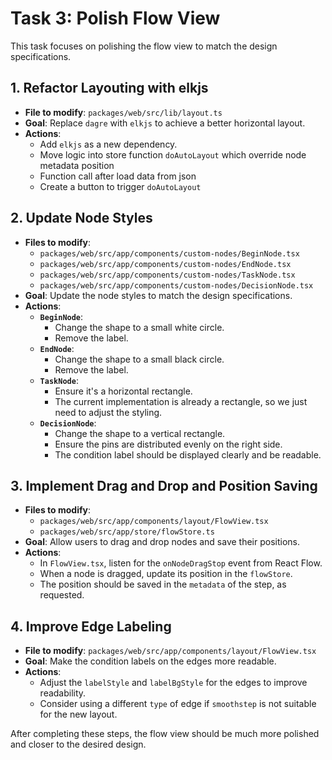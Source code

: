 # Task 3: Polish Flow View

This task focuses on polishing the flow view to match the design specifications.

## 1. Refactor Layouting with elkjs

- **File to modify**: `packages/web/src/lib/layout.ts`
- **Goal**: Replace `dagre` with `elkjs` to achieve a better horizontal layout.
- **Actions**:
  - Add `elkjs` as a new dependency.
  - Move logic into store function `doAutoLayout` which override node metadata position
  - Function call after load data from json
  - Create a button to trigger `doAutoLayout`

## 2. Update Node Styles

- **Files to modify**:
  - `packages/web/src/app/components/custom-nodes/BeginNode.tsx`
  - `packages/web/src/app/components/custom-nodes/EndNode.tsx`
  - `packages/web/src/app/components/custom-nodes/TaskNode.tsx`
  - `packages/web/src/app/components/custom-nodes/DecisionNode.tsx`
- **Goal**: Update the node styles to match the design specifications.
- **Actions**:
  - **`BeginNode`**:
    - Change the shape to a small white circle.
    - Remove the label.
  - **`EndNode`**:
    - Change the shape to a small black circle.
    - Remove the label.
  - **`TaskNode`**:
    - Ensure it's a horizontal rectangle.
    - The current implementation is already a rectangle, so we just need to adjust the styling.
  - **`DecisionNode`**:
    - Change the shape to a vertical rectangle.
    - Ensure the pins are distributed evenly on the right side.
    - The condition label should be displayed clearly and be readable.

## 3. Implement Drag and Drop and Position Saving

- **Files to modify**:
  - `packages/web/src/app/components/layout/FlowView.tsx`
  - `packages/web/src/app/store/flowStore.ts`
- **Goal**: Allow users to drag and drop nodes and save their positions.
- **Actions**:
  - In `FlowView.tsx`, listen for the `onNodeDragStop` event from React Flow.
  - When a node is dragged, update its position in the `flowStore`.
  - The position should be saved in the `metadata` of the step, as requested.

## 4. Improve Edge Labeling

- **File to modify**: `packages/web/src/app/components/layout/FlowView.tsx`
- **Goal**: Make the condition labels on the edges more readable.
- **Actions**:
  - Adjust the `labelStyle` and `labelBgStyle` for the edges to improve readability.
  - Consider using a different `type` of edge if `smoothstep` is not suitable for the new layout.

After completing these steps, the flow view should be much more polished and closer to the desired design.
